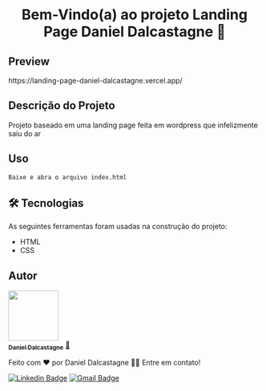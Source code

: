 <h1 align="center">Bem-Vindo(a) ao projeto Landing Page Daniel Dalcastagne 👋</h1>

## Preview
<p align="left">https://landing-page-daniel-dalcastagne.vercel.app/</p>

## Descrição do Projeto
<p align="left">Projeto baseado em uma landing page feita em wordpress que infelizmente saiu do ar</p>

## Uso

```sh
Baixe e abra o arquivo index.html
```

## 🛠 Tecnologias

As seguintes ferramentas foram usadas na construção do projeto:

- HTML
- CSS
## Autor

<a href="https://github.com/dalcastagned">
 <img src="https://avatars.githubusercontent.com/u/65626347?v=4" width="100px;" />
 <br />
 <sub><b>Daniel Dalcastagne</b></sub></a> <a href="https://github.com/dalcastagned">🚀</a>


Feito com ❤️ por Daniel Dalcastagne 👋🏽 Entre em contato!

[![Linkedin Badge](https://img.shields.io/badge/-LINKEDIN-blue?style=flat-square&logo=Linkedin&logoColor=white&link=https://www.linkedin.com/in/daniel-dalcastagne-4baa00179/)](https://www.linkedin.com/in/daniel-dalcastagne-4baa00179/) 
[![Gmail Badge](https://img.shields.io/badge/-EMAIL-c14438?style=flat-square&logo=Gmail&logoColor=white&link=mailto:contato@danieldalcastagne.com)](mailto:contato@danieldalcastagne.com)